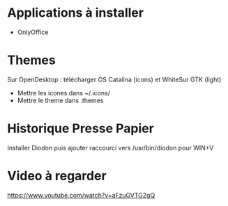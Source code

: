 # Applications à installer

- OnlyOffice

# Themes

Sur OpenDesktop : télécharger OS Catalina (icons)  et WhiteSur GTK (light)

- Mettre les icones dans ~/.icons/
- Mettre le theme dans .themes

# Historique Presse Papier
Installer Diodon puis ajouter raccourci vers /usr/bin/diodon pour WIN+V


# Video à regarder

https://www.youtube.com/watch?v=aFzuGVTG2gQ

